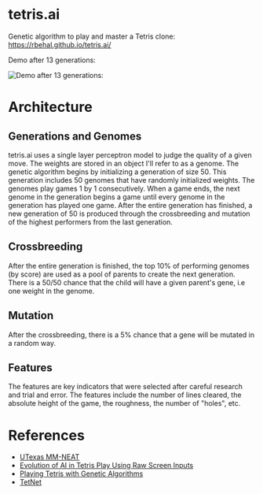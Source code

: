 # tetris.ai
Genetic algorithm to play and master a Tetris clone: https://rbehal.github.io/tetris.ai/

Demo after 13 generations:

![Demo after 13 generations:](https://media.giphy.com/media/XfautQQW6oQgO27RGh/giphy.gif)

# Architecture

## Generations and Genomes
tetris.ai uses a single layer perceptron model to judge the quality of a given move. The weights are stored in an object I'll refer to as a genome. The genetic algorithm begins by initializing a generation of size 50. This generation includes 50 genomes that have randomly initialized weights. The genomes play games 1 by 1 consecutively. When a game ends, the next genome in the generation begins a game until every genome in the generation has played one game. After the entire generation has finished, a new generation of 50 is produced through the crossbreeding and mutation of the highest performers from the last generation.

## Crossbreeding
After the entire generation is finished, the top 10% of performing genomes (by score) are used as a pool of parents to create the next generation. There is a 50/50 chance that the child will have a given parent's gene, i.e one weight in the genome. 

## Mutation
After the crossbreeding, there is a 5% chance that a gene will be mutated in a random way. 

## Features
The features are key indicators that were selected after careful research and trial and error. The features include the number of lines cleared, the absolute height of the game, the roughness, the number of "holes", etc. 

# References 

- [UTexas MM-NEAT](http://nn.cs.utexas.edu/?mm-neat)
- [Evolution of AI in Tetris Play Using Raw Screen Inputs](https://people.southwestern.edu/~schrum2/SCOPE/SCOPE-Poster-Tetris.pdf)
- [Playing Tetris with Genetic Algorithms](http://cs229.stanford.edu/proj2015/238_poster.pdf)
- [TetNet](https://idreesinc.com/about-tetnet.html)


